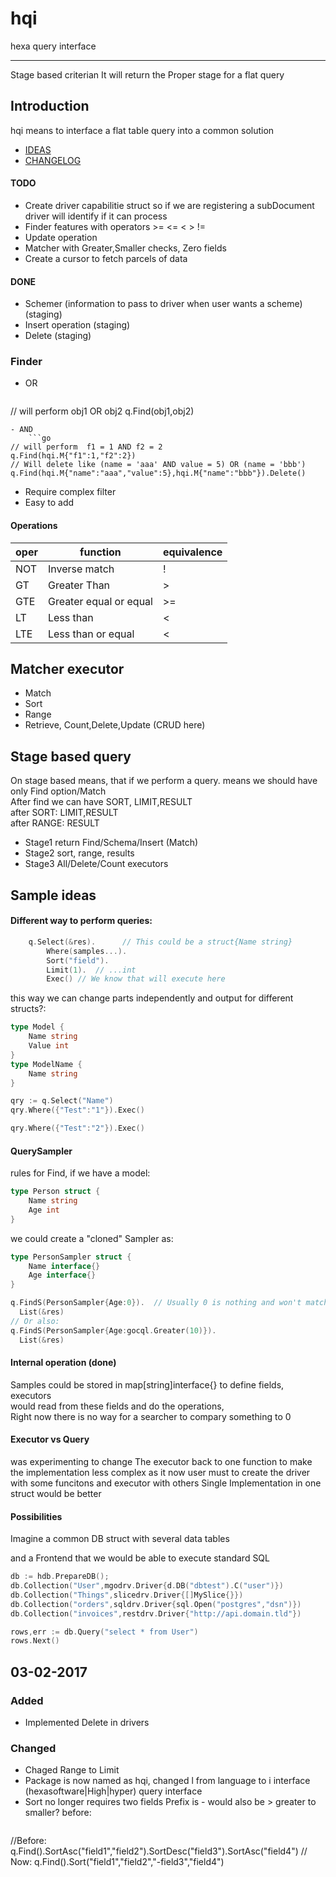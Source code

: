 hqi 
==========================
hexa query interface


----
Stage based criterian
It will return the Proper stage for a flat query


Introduction
---------------------------------
hqi means to interface a flat table query into a common solution


- [IDEAS](/doc/IDEAS.md)
- [CHANGELOG](/doc/CHANGELOG.md)




#### TODO

* Create driver capabilitie struct so if we are registering a subDocument driver will identify if it can process
* Finder features with operators >= <= < > !=
* Update operation 
* Matcher with Greater,Smaller checks, Zero fields
* Create a cursor to fetch parcels of data


#### DONE

* Schemer (information to pass to driver when user wants a scheme) (staging)
* Insert operation (staging)
* Delete (staging)



### Finder

- OR
	```go
// will perform obj1 OR obj2
q.Find(obj1,obj2)   
```
- AND
	```go
// will perform  f1 = 1 AND f2 = 2
q.Find(hqi.M{"f1":1,"f2":2})    
// Will delete like (name = 'aaa' AND value = 5) OR (name = 'bbb')
q.Find(hqi.M{"name":"aaa","value":5},hqi.M{"name":"bbb"}).Delete()
```

- Require complex filter
- Easy to add

#### Operations

oper   | function               | equivalence
-------|------------------------|------------
NOT    | Inverse match          | !
GT     | Greater Than           |  >
GTE    | Greater equal or equal | >=
LT     | Less than              | <
LTE    | Less than or equal     | <






Matcher executor
--------------------------
* Match
* Sort
* Range
* Retrieve, Count,Delete,Update (CRUD here)


Stage based query
-------------------------

On stage based means, that if we perform a 
query. means we should have only Find option/Match  
After find we can have SORT, LIMIT,RESULT  
after SORT: LIMIT,RESULT  
after RANGE: RESULT  

* Stage1 return Find/Schema/Insert (Match)
* Stage2 sort, range, results 
* Stage3 All/Delete/Count executors


Sample ideas
-----------------------
#### Different way to perform queries:

```go
	q.Select(&res).      // This could be a struct{Name string}
		Where(samples...).
		Sort("field").
		Limit(1).  // ...int
		Exec() // We know that will execute here
```
this way we can change parts independently and output for different structs?:
```go
type Model {
	Name string
	Value int
}
type ModelName {
	Name string
}

qry := q.Select("Name")
qry.Where({"Test":"1"}).Exec()

qry.Where({"Test":"2"}).Exec()
```

#### QuerySampler

rules for Find, if we have a model:

```go
type Person struct {
	Name string
	Age int
}
```

we could create a "cloned" Sampler as:

```go
type PersonSampler struct {
	Name interface{}
	Age interface{}
}

q.FindS(PersonSampler{Age:0}).  // Usually 0 is nothing and won't match
  List(&res)
// Or also:
q.FindS(PersonSampler{Age:gocql.Greater(10)}).
  List(&res)

```





#### Internal operation (done)

Samples could be stored in map[string]interface{} to define fields, executors  
would read from these fields and do the operations,   
Right now there is no way for a searcher to compary something to 0   

#### Executor vs Query

was experimenting to change The executor back to  one function to make the implementation less complex
as it now user must to create the driver with some funcitons and executor with others
Single Implementation in one struct would be better


#### Possibilities

Imagine a common DB struct with several data tables

and a Frontend that we would be able to execute standard SQL

```go
db := hdb.PrepareDB();
db.Collection("User",mgodrv.Driver{d.DB("dbtest").C("user")})
db.Collection("Things",slicedrv.Driver{[]MySlice{}})
db.Collection("orders",sqldrv.Driver{sql.Open("postgres","dsn")})
db.Collection("invoices",restdrv.Driver{"http://api.domain.tld"})

rows,err := db.Query("select * from User")
rows.Next()

```




03-02-2017
----
### Added
- Implemented Delete in drivers

### Changed
- Chaged Range to Limit
- Package is now named as hqi, changed l from language to i interface (hexasoftware|High|hyper) query interface
- Sort no longer requires two fields Prefix is - would also be > greater to smaller?  before:
  ```go
//Before:
q.Find().SortAsc("field1","field2").SortDesc("field3").SortAsc("field4")
// Now:
q.Find().Sort("field1","field2","-field3","field4")
```


